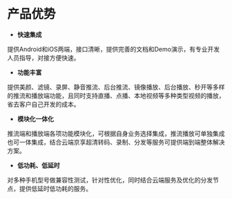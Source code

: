 # 产品优势

-   **快速集成**

提供Android和iOS两端，接口清晰，提供完善的文档和Demo演示，有专业开发人员指导，对接方便快速。

-   **功能丰富**

提供美颜、滤镜、录屏、静音推流、后台推流、镜像播放、后台播放、秒开等多样的推流和播放端功能，且同时支持直播、点播、本地视频等多种类型视频的播放，省去客户自己开发的成本。

-   **模块化一体化**

推流端和播放端各项功能模块化，可根据自身业务选择集成，推流播放可单独集成也可一体集成，结合云端京享超清转码、录制、分发等服务可提供端到端整体解决方案。

-   **低功耗、低延时**

对多种手机型号做兼容性测试，针对性优化，同时结合云端服务及优化的分发节点，提供低延时低功耗的服务。
